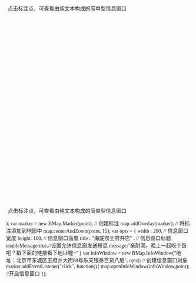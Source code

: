 <!DOCTYPE html>
<html>
<head>
	<meta http-equiv="Content-Type" content="text/html; charset=utf-8" />
	<meta name="viewport" content="initial-scale=1.0, user-scalable=no" />
	<style type="text/css">
		body, html {width: 100%;height: 100%;margin:0;font-family:"微软雅黑";}
		#allmap{width:100%;height:500px;}
		p{margin-left:5px; font-size:14px;}
	</style>
	<script type="text/javascript" src="//api.map.baidu.com/api?v=2.0&ak=您的密钥"></script>
	<title>纯文本的信息窗口</title>
</head>
<body>
	<div id="allmap"></div>
	<p>点击标注点，可查看由纯文本构成的简单型信息窗口</p>
</body>
</html>
<script type="text/javascript">
	// 百度地图API功能
	var map = new BMap.Map("allmap");
	var point = new BMap.Point(<!DOCTYPE html>
<html>
<head>
	<meta http-equiv="Content-Type" content="text/html; charset=utf-8" />
	<meta name="viewport" content="initial-scale=1.0, user-scalable=no" />
	<style type="text/css">
		body, html {width: 100%;height: 100%;margin:0;font-family:"微软雅黑";}
		#allmap{width:100%;height:500px;}
		p{margin-left:5px; font-size:14px;}
	</style>
	<script type="text/javascript" src="//api.map.baidu.com/api?v=2.0&ak=LXpXl6bnXk8EPypPqxwu1CL1s2j0jLU9"></script>
	<title>纯文本的信息窗口</title>
</head>
<body>
	<div id="allmap"></div>
	<p>点击标注点，可查看由纯文本构成的简单型信息窗口</p>
</body>
</html>
<script type="text/javascript">
	// 百度地图API功能
	var map = new BMap.Map("allmap");
	var point = new BMap.Point(116.417854,39.921988);
	var marker = new BMap.Marker(point);  // 创建标注
	map.addOverlay(marker);              // 将标注添加到地图中
	map.centerAndZoom(point, 15);
	var opts = {
	  width : 200,     // 信息窗口宽度
	  height: 100,     // 信息窗口高度
	  title : "海底捞王府井店" , // 信息窗口标题
	  enableMessage:true,//设置允许信息窗发送短息
	  message:"亲耐滴，晚上一起吃个饭吧？戳下面的链接看下地址喔~"
	}
	var infoWindow = new BMap.InfoWindow("地址：北京市东城区王府井大街88号乐天银泰百货八层", opts);  // 创建信息窗口对象 
	marker.addEventListener("click", function(){          
		map.openInfoWindow(infoWindow,point); //开启信息窗口
	});
</script>);
	var marker = new BMap.Marker(point);  // 创建标注
	map.addOverlay(marker);              // 将标注添加到地图中
	map.centerAndZoom(point, 15);
	var opts = {
	  width : 200,     // 信息窗口宽度
	  height: 100,     // 信息窗口高度
	  title : "海底捞王府井店" , // 信息窗口标题
	  enableMessage:true,//设置允许信息窗发送短息
	  message:"亲耐滴，晚上一起吃个饭吧？戳下面的链接看下地址喔~"
	}
	var infoWindow = new BMap.InfoWindow("地址：北京市东城区王府井大街88号乐天银泰百货八层", opts);  // 创建信息窗口对象 
	marker.addEventListener("click", function(){          
		map.openInfoWindow(infoWindow,point); //开启信息窗口
	});
</script>
